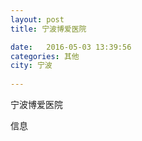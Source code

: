 ```yaml
--- 
layout: post 
title: 宁波博爱医院

date:   2016-05-03 13:39:56 
categories: 其他  
city: 宁波
  
--- 
```

   
宁波博爱医院

信息

